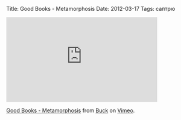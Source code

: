 Title: Good Books - Metamorphosis
Date: 2012-03-17
Tags: саптрю

<div class="text"><iframe src="http://player.vimeo.com/video/35720685?title=0&amp;byline=0&amp;portrait=0&amp;color=ffffff" width="400" height="225" frameborder="0" webkitallowfullscreen="webkitallowfullscreen" mozallowfullscreen="mozallowfullscreen" allowfullscreen="allowfullscreen"></iframe><p><a href="http://vimeo.com/35720685">Good Books - Metamorphosis</a> from <a href="http://vimeo.com/buck">Buck</a> on <a href="http://vimeo.com">Vimeo</a>.</p></div>